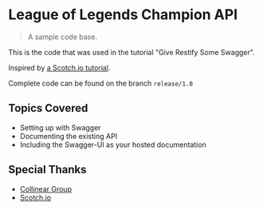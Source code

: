 # League of Legends Champion API
> A sample code base.

This is the code that was used in the tutorial "Give Restify Some Swagger".

Inspired by [a Scotch.io tutorial](https://scotch.io/tutorials/document-your-already-existing-apis-with-swagger).

Complete code can be found on the branch `release/1.0`

## Topics Covered

* Setting up with Swagger
* Documenting the existing API
* Including the Swagger-UI as your hosted documentation


## Special Thanks

* [Collinear Group](https://www.collineargroup.com)
* [Scotch.io](https://scotch.io)


